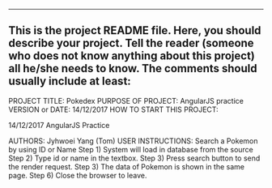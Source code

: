 ------------------------------------------------------------------------
This is the project README file. Here, you should describe your project.
Tell the reader (someone who does not know anything about this project)
all he/she needs to know. The comments should usually include at least:
------------------------------------------------------------------------

PROJECT TITLE: Pokedex
PURPOSE OF PROJECT: AngularJS practice
VERSION or DATE: 14/12/2017
HOW TO START THIS PROJECT: 

14/12/2017 AngularJS Practice

AUTHORS: Jyhwoei Yang (Tom)
USER INSTRUCTIONS:
Search a Pokemon by using ID or Name
Step 1) System will load in database from the source
Step 2) Type id or name in the textbox.
Step 3) Press search button to send the render request.
Step 3) The data of Pokemon is shown in the same page.
Step 6) Close the browser to leave.
